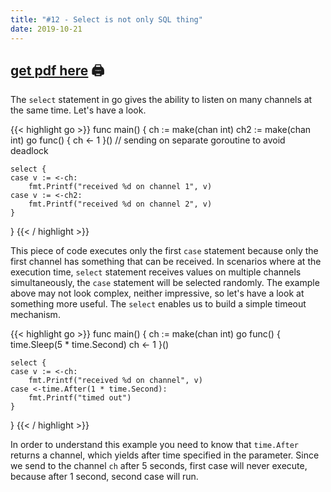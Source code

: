 ```yaml
---
title: "#12 - Select is not only SQL thing"
date: 2019-10-21
---
```


## [get pdf here](/gott/episode12.pdf) 🖨

The `select` statement in go gives the ability to listen on many channels at the same time. Let's have a look.

{{< highlight go >}}
func main() {
    ch := make(chan int)
    ch2 := make(chan int)
    go func() { ch <- 1 }() // sending on separate goroutine to avoid deadlock

    select {
    case v := <-ch:
        fmt.Printf("received %d on channel 1", v)
    case v := <-ch2:
        fmt.Printf("received %d on channel 2", v)
    }
}
{{< / highlight >}}

This piece of code executes only the first `case` statement because only the first channel has something that can be received. In scenarios where at the execution time, `select` statement receives values on multiple channels simultaneously, the `case` statement will be selected randomly. The example above may not look complex, neither impressive, so let's have a look at something more useful. The `select` enables us to build a simple timeout mechanism.

{{< highlight go >}}
func main() {
    ch := make(chan int)
    go func() {
        time.Sleep(5 * time.Second)
        ch <- 1
    }()

    select {
    case v := <-ch:
        fmt.Printf("received %d on channel", v)
    case <-time.After(1 * time.Second):
        fmt.Printf("timed out")
    }
}
{{< / highlight >}}

In order to understand this example you need to know that `time.After` returns a channel, which yields after time specified in the parameter. Since we send to the channel `ch` after 5 seconds, first case will never execute, because after 1 second, second case will run.

